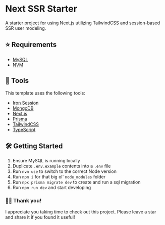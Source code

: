 # Next SSR Starter

A starter project for using Next.js utilizing TailwindCSS and session-based SSR user modeling.

## ⭐️ Requirements

- [MySQL](https://www.mysql.com/)
- [NVM](https://github.com/nvm-sh/nvm)

## 🧰 Tools

This template uses the following tools:

- [Iron Session](https://iron-session-example.vercel.app/)
- [MongoDB](https://www.mongodb.com/)
- [Next.js](https://nextjs.org/)
- [Prisma](https://www.prisma.io/)
- [TailwindCSS](https://tailwindcss.com/)
- [TypeScript](https://www.typescriptlang.org/)

## 🛠 Getting Started

1. Ensure MySQL is running locally
2. Duplicate `.env.example` contents into a `.env` file
3. Run `nvm use` to switch to the correct Node version
4. Run `npm i` for that big ol' `node_modules` folder
5. Run `npx prisma migrate dev` to create and run a sql migration
6. Run `npm run dev` and start developing

### 👋🏻 Thank you!

I appreciate you taking time to check out this project. Please leave a star and share it if you found it useful!
